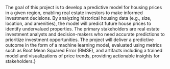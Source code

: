 The goal of this project is to develop a predictive model for housing prices in a given region, enabling real estate investors to make informed investment decisions. By analyzing historical housing data (e.g., size, location, and amenities), the model will predict future house prices to identify undervalued properties. The primary stakeholders are real estate investment analysts and decision-makers who need accurate predictions to prioritize investment opportunities. The project will deliver a predictive outcome in the form of a machine learning model, evaluated using metrics such as Root Mean Squared Error (RMSE), and artifacts including a trained model and visualizations of price trends, providing actionable insights for stakeholders.}